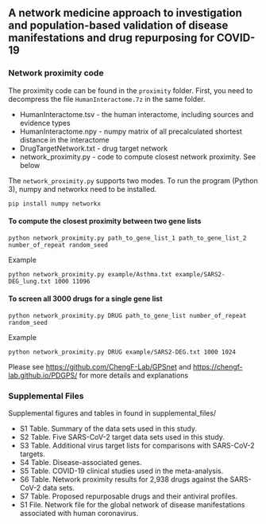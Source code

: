 ## A network medicine approach to investigation and population-based validation of disease manifestations and drug repurposing for COVID-19

### Network proximity code
The proximity code can be found in the `proximity` folder. First, you need to decompress the file `HumanInteractome.7z` in the same folder.

* HumanInteractome.tsv - the human interactome, including sources and evidence types
* HumanInteractome.npy - numpy matrix of all precalculated shortest distance in the interactome
* DrugTargetNetwork.txt - drug target network
* network_proximity.py - code to compute closest network proximity. See below

The `network_proximity.py` supports two modes. To run the program (Python 3), numpy and networkx need to be installed.
```
pip install numpy networkx
```

#### To compute the closest proximity between two gene lists
```
python network_proximity.py path_to_gene_list_1 path_to_gene_list_2 number_of_repeat random_seed
```
Example
```
python network_proximity.py example/Asthma.txt example/SARS2-DEG_lung.txt 1000 11096
```
#### To screen all 3000 drugs for a single gene list
```
python network_proximity.py DRUG path_to_gene_list number_of_repeat random_seed
```
Example
```
python network_proximity.py DRUG example/SARS2-DEG.txt 1000 1024
```

Please see https://github.com/ChengF-Lab/GPSnet and https://chengf-lab.github.io/PDGPS/ for more details and explanations

### Supplemental Files
Supplemental figures and tables in found in supplemental_files/

* S1 Table. Summary of the data sets used in this study.
* S2 Table. Five SARS-CoV-2 target data sets used in this study.
* S3 Table. Additional virus target lists for comparisons with SARS-CoV-2 targets.
* S4 Table. Disease-associated genes.
* S5 Table. COVID-19 clinical studies used in the meta-analysis.
* S6 Table. Network proximity results for 2,938 drugs against the SARS-CoV-2 data sets.
* S7 Table. Proposed repurposable drugs and their antiviral profiles.
* S1 File. Network file for the global network of disease manifestations associated with human coronavirus.
